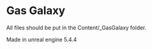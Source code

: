 # Gas Galaxy

All files should be put in the Content/_GasGalaxy folder.

Made in unreal engine 5.4.4
